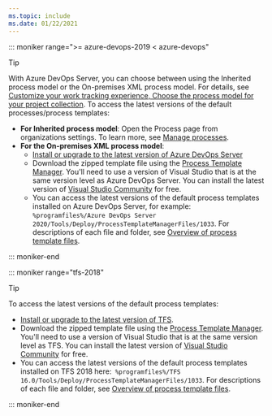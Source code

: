 ```yaml
---
ms.topic: include
ms.date: 01/22/2021
---
```


::: moniker range=">= azure-devops-2019 < azure-devops" 

> [!TIP]
> With Azure DevOps Server, you can choose between using the Inherited process model or the On-premises XML process model. For details, see [Customize your work tracking experience, Choose the process model for your project collection](../../reference/customize-work.md#choose-the-process-model-for-your-project-collection). To access the latest versions of the default processes/process templates: 
> - **For Inherited process model**: Open the Process page from organizations settings. To learn more, see [Manage processes](../../organizations/settings/work/manage-process.md).
> - **For the On-premises XML process model**:   
>    - [Install or upgrade to the latest version of Azure DevOps Server](https://visualstudio.microsoft.com/downloads/) 
>    - Download the zipped template file using the [Process Template Manager](../work-items/guidance/manage-process-templates.md). You'll need to use a version of Visual Studio that is at the same version level as Azure DevOps Server. You can install the latest version of [Visual Studio Community](https://visualstudio.microsoft.com/downloads/) for free. 
>    - You can access the latest versions of the default process templates installed on Azure DevOps Server, for example: `%programfiles%/Azure DevOps Server 2020/Tools/Deploy/ProcessTemplateManagerFiles/1033`. For descriptions of each file and folder, see [Overview of process template files](/previous-versions/azure/devops/reference/process-templates/overview-process-template-files).

::: moniker-end


::: moniker range="tfs-2018"

> [!TIP]  
> To access the latest versions of the default process templates: 
> - [Install or upgrade to the latest version of TFS](https://visualstudio.microsoft.com/downloads/). 
> - Download the zipped template file using the [Process Template Manager](../work-items/guidance/manage-process-templates.md). You'll need to use a version of Visual Studio that is at the same version level as TFS. You can install the latest version of [Visual Studio Community](https://visualstudio.microsoft.com/downloads/) for free. 
> - You can access the latest versions of the default process templates installed on TFS 2018 here:` %programfiles%/TFS 16.0/Tools/Deploy/ProcessTemplateManagerFiles/1033`. For descriptions of each file and folder, see [Overview of process template files](/previous-versions/azure/devops/reference/process-templates/overview-process-template-files). 

::: moniker-end
